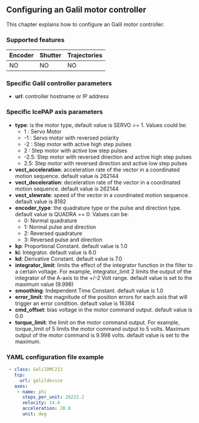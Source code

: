 ## Configuring an Galil motor controller

This chapter explains how to configure an Galil motor controller.

### Supported features

Encoder | Shutter | Trajectories 
------- | ------- | ------------ 
NO	| NO      | NO          

### Specific Galil controller parameters

* **url**: controller hostname or IP address

### Specific IcePAP axis parameters

* **type**: is the motor type, default value is SERVO == 1. Values could be:
  * 1 : Servo Motor
  * -1 : Servo motor with reversed polarity
  * -2 : Step motor with active high step pulses
  * 2 : Step motor with active low step pulses
  * -2.5: Step motor with reversed direction and active high step pulses
  * 2.5: Step motor with reversed direction and active low step pulses
* **vect_acceleration**: acceleration rate of the vector in a coordinated motion sequence. default value is 262144
* **vect_deceleration**: deceleration rate of the vector in a coordinated motion sequence. default value is 262144
* **vect_slewrate**: speed of the vector in a coordinated motion sequence. default value is 8192
* **encoder_type**: the quadrature type or the pulse and direction type. default value is QUADRA == 0. Values can be:
  * 0: Normal quadrature
  * 1: Normal pulse and direction
  * 2: Reversed quadrature
  * 3: Reversed pulse and direction
* **kp**: Proportional Constant. default value is 1.0
* **ki**: Integrator. default value is 6.0
* **kd**: Derivative Constant. default value is 7.0
* **integrator_limit**: limits the effect of the integrator function in the filter to a certain voltage.
For example, integrator_limit 2 limits the output of the integrator of the A-axis to the +/-2 Volt range.
default value is set to the maximum value (9.998)
* **smoothing**: Independent Time Constant. default value is 1.0
* **error_limit**: the magnitude of the position errors for each axis that will trigger an
error condition. default value is 16384
* **cmd_offset**: bias voltage in the motor command output. default value is 0.0
* **torque_limit**: the limit on the motor command output. For example, torque_limit of 5 limits
the motor command output to 5 volts. Maximum output of the motor command is 9.998
volts. default value is set to the maximum.

### YAML configuration file example

```YAML
 - class: GalilDMC213
   tcp:
     url: galildevice
   axes:
    - name: phi
      steps_per_unit: 26222.2
      velocity: 14.4
      acceleration: 28.8
      unit: deg
```